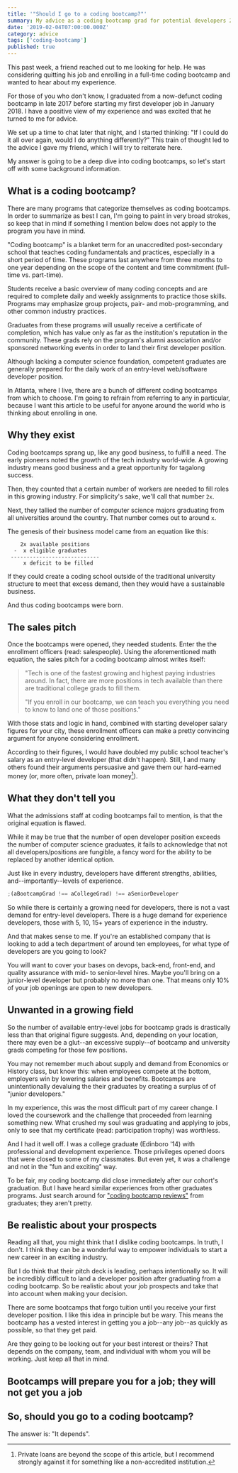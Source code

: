 ```yaml
---
title: '"Should I go to a coding bootcamp?"'
summary: My advice as a coding bootcamp grad for potential developers 2019
date: '2019-02-04T07:00:00.000Z'
category: advice
tags: ['coding-bootcamp']
published: true
---
```


This past week, a friend reached out to me looking for help. He was considering quitting his job and enrolling in a full-time coding bootcamp and wanted to hear about my experience.

For those of you who don't know, I graduated from a now-defunct coding bootcamp in late 2017 before starting my first developer job in January 2018. I have a positive view of my experience and was excited that he turned to me for advice.

We set up a time to chat later that night, and I started thinking: "If I could do it all over again, would I do anything differently?" This train of thought led to the advice I gave my friend, which I will try to reiterate here.

My answer is going to be a deep dive into coding bootcamps, so let's start off with some background information.

## What is a coding bootcamp?

There are many programs that categorize themselves as coding bootcamps. In order to summarize as best I can, I'm going to paint in very broad strokes, so keep that in mind if something I mention below does not apply to the program you have in mind.

"Coding bootcamp" is a blanket term for an unaccredited post-secondary school that teaches coding fundamentals and practices, especially in a short period of time. These programs last anywhere from three months to one year depending on the scope of the content and time commitment (full-time vs. part-time).

Students receive a basic overview of many coding concepts and are required to complete daily and weekly assignments to practice those skills. Programs may emphasize group projects, pair- and mob-programming, and other common industry practices.

Graduates from these programs will usually receive a certificate of completion, which has value only as far as the institution's reputation in the community. These grads rely on the program's alumni association and/or sponsored networking events in order to land their first developer position.

Although lacking a computer science foundation, competent graduates are generally prepared for the daily work of an entry-level web/software developer position.

In Atlanta, where I live, there are a bunch of different coding bootcamps from which to choose. I'm going to refrain from referring to any in particular, because I want this article to be useful for anyone around the world who is thinking about enrolling in one.

## Why they exist

Coding bootcamps sprang up, like any good business, to fulfill a need. The early pioneers noted the growth of the tech industry world-wide. A growing industry means good business and a great opportunity for tagalong success.

Then, they counted that a certain number of workers are needed to fill roles in this growing industry. For simplicity's sake, we'll call that number `2x`.

Next, they tallied the number of computer science majors graduating from all universities around the country. That number comes out to around `x`.

The genesis of their business model came from an equation like this:

```
    2x available positions
  -  x eligible graduates
 ----------------------------
     x deficit to be filled
```

If they could create a coding school outside of the traditional university structure to meet that excess demand, then they would have a sustainable business.

And thus coding bootcamps were born.

## The sales pitch

Once the bootcamps were opened, they needed students. Enter the the enrollment officers (read: salespeople). Using the aforementioned math equation, the sales pitch for a coding bootcamp almost writes itself:

> "Tech is one of the fastest growing and highest paying industries around. In fact, there are more positions in tech available than there are traditional college grads to fill them.
>
> "If you enroll in our bootcamp, we can teach you everything you need to know to land one of those positions."

With those stats and logic in hand, combined with starting developer salary figures for your city, these enrollment officers can make a pretty convincing argument for anyone considering enrollment.

According to their figures, I would have doubled my public school teacher's salary as an entry-level developer (that didn't happen). Still, I and many others found their arguments persuasive and gave them our hard-earned money (or, more often, private loan money[^1]).

## What they don't tell you

What the admissions staff at coding bootcamps fail to mention, is that the original equation is flawed.

While it may be true that the number of open developer position exceeds the number of computer science graduates, it fails to acknowledge that not all developers/positions are fungible, a fancy word for the ability to be replaced by another identical option.

Just like in every industry, developers have different strengths, abilities, and--importantly--levels of experience.

```js
;(aBootcampGrad !== aCollegeGrad) !== aSeniorDeveloper
```

So while there is certainly a growing need for developers, there is not a vast demand for entry-level developers. There is a huge demand for experience developers, those with 5, 10, 15+ years of experience in the industry.

And that makes sense to me. If you're an established company that is looking to add a tech department of around ten employees, for what type of developers are you going to look?

You will want to cover your bases on devops, back-end, front-end, and quality assurance with mid- to senior-level hires. Maybe you'll bring on a junior-level developer but probably no more than one. That means only 10% of your job openings are open to new developers.

## Unwanted in a growing field

So the number of available entry-level jobs for bootcamp grads is drastically less than that original figure suggests. And, depending on your location, there may even be a glut--an excessive supply--of bootcamp and university grads competing for those few positions.

You may not remember much about supply and demand from Economics or History class, but know this: when employees compete at the bottom, employers win by lowering salaries and benefits. Bootcamps are unintentionally devaluing the their graduates by creating a surplus of of "junior developers."

In my experience, this was the most difficult part of my career change. I loved the coursework and the challenge that proceeded from learning something new. What crushed my soul was graduating and applying to jobs, only to see that my certificate (read: participation trophy) was worthless.

And I had it well off. I was a college graduate (Edinboro '14) with professional and development experience. Those privileges opened doors that were closed to some of my classmates. But even yet, it was a challenge and not in the "fun and exciting" way.

To be fair, my coding bootcamp did close immediately after our cohort's graduation. But I have heard similar experiences from other graduates programs. Just search around for ["coding bootcamp reviews"](https://duckduckgo.com/?q=coding+bootcamp+reviews&t=hj&ia=web) from graduates; they aren't pretty.

## Be realistic about your prospects

Reading all that, you might think that I dislike coding bootcamps. In truth, I don't. I think they can be a wonderful way to empower individuals to start a new career in an exciting industry.

But I do think that their pitch deck is leading, perhaps intentionally so. It will be incredibly difficult to land a developer position after graduating from a coding bootcamp. So be realistic about your job prospects and take that into account when making your decision.

There are some bootcamps that forgo tuition until you receive your first developer position. I like this idea in principle but be wary. This means the bootcamp has a vested interest in getting you a job--any job--as quickly as possible, so that they get paid.

Are they going to be looking out for your best interest or theirs? That depends on the company, team, and individual with whom you will be working. Just keep all that in mind.

## Bootcamps will prepare you for a job; they will not get you a job

## So, should you go to a coding bootcamp?

The answer is: "It depends".

[^1]: Private loans are beyond the scope of this article, but I recommend strongly against it for something like a non-accredited institution.
